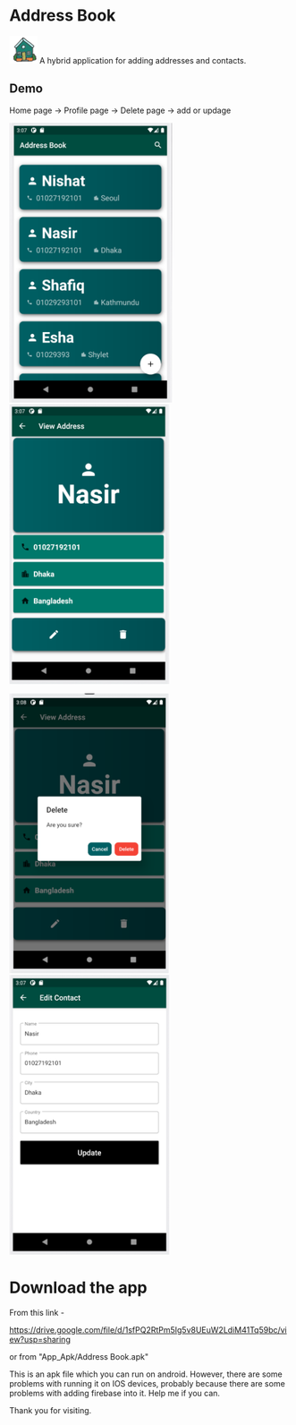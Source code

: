 # Address Book

<img src="/lib/views/address_book.png" height="50"> A hybrid application for adding addresses and contacts.

## Demo

Home page -> Profile page -> Delete page -> add or updage

<img src="/images/home.png" height="500"> <img src="/images/profile.png" height="500">

<img src="/images/delete.png" height="500"> <img src="/images/add_update.png" height="500">

# Download the app

From this link -

https://drive.google.com/file/d/1sfPQ2RtPm5Ig5v8UEuW2LdiM41Tq59bc/view?usp=sharing

or from "App_Apk/Address Book.apk"

This is an apk file which you can run on android. However, there are some problems with running it on IOS devices, probably because there are some problems with adding firebase into it. Help me if you can.

Thank you for visiting.
